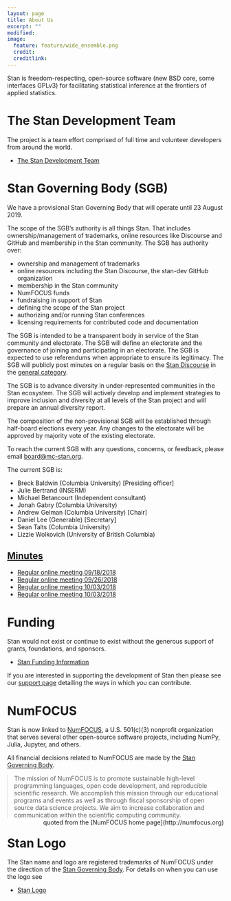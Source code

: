 ```yaml
---
layout: page
title: About Us
excerpt: ""
modified:
image:
  feature: feature/wide_ensemble.png
  credit:
  creditlink:
---
```


Stan is freedom-respecting, open-source software <span
class="note">(new BSD core, some interfaces GPLv3)</span>
for facilitating statistical inference at the frontiers
of applied statistics.

# The Stan Development Team

The project is a team effort comprised of full time and
volunteer developers from around the world.

* <p><a href="/about/team/">The Stan Development Team</a></p>

# Stan Governing Body (SGB)

We have a provisional Stan Governing Body that will operate until 23
August 2019.

The scope of the SGB’s authority is all things Stan. That includes
ownership/management of trademarks, online resources like Discourse
and GitHub and membership in the Stan community. The SGB has authority
over:

* ownership and management of trademarks
* online resources including the Stan Discourse, the stan-dev GitHub
  organization
* membership in the Stan community
* NumFOCUS funds
* fundraising in support of Stan
* defining the scope of the Stan project
* authorizing and/or running Stan conferences
* licensing requirements for contributed code and documentation

The SGB is intended to be a transparent body in service of the Stan
community and electorate. The SGB will define an electorate and the
governance of joining and participating in an electorate. The SGB is
expected to use referendums when appropriate to ensure its
legitimacy. The SGB will publicly post minutes on a regular basis on the
[Stan Discourse](http://discourse.mc-stan.org) in the
[general category](https://discourse.mc-stan.org/c/general).

The SGB is to advance diversity in under-represented communities in
the Stan ecosystem. The SGB will actively develop and implement
strategies to improve inclusion and diversity at all levels of the
Stan project and will prepare an annual diversity report.

The composition of the non-provisional SGB will be established through
half-board elections every year. Any changes to the electorate will be
approved by majority vote of the existing electorate.

To reach the current SGB with any questions, concerns, or feedback,
please email <board@mc-stan.org>.

The current SGB is:

* Breck Baldwin <span class="note">(Columbia University)</span> [Presiding officer]
* Julie Bertrand  <span class="note">(INSERM)</span>
* Michael Betancourt <span class="note">(Independent consultant)</span>
* Jonah Gabry <span class="note">(Columbia University)</span>
* Andrew Gelman <span class="note">(Columbia University)</span> [Chair]
* Daniel Lee <span class="note">(Generable)</span> [Secretary]
* Sean Talts <span class="note">(Columbia University)</span>
* Lizzie Wolkovich <span class="note">(University of British Columbia)</span>

## [Minutes](/about/sgb/minutes)

- [Regular online meeting 09/18/2018](/about/sgb/minutes.html#20180918-regular-online-meeting)
- [Regular online meeting 09/26/2018](/about/sgb/minutes.html#20180926-regular-online-meeting)
- [Regular online meeting 10/03/2018](/about/sgb/minutes.html#20181003-regular-online-meeting)
- [Regular online meeting 10/03/2018](/about/sgb/minutes.html#20190926-regular-online-meeting)


# Funding

Stan would not exist or continue to exist without the
generous support of grants, foundations, and sponsors.

* <p><a href="/about/funding/index.html">Stan Funding Information</a></p>

If you are interested in supporting the development of
Stan then please see our [support page](/support/)
detailing the ways in which you can contribute.


# NumFOCUS

Stan is now linked to [NumFOCUS](http://numfocus.org/), a
U.S. 501(c)(3) nonprofit organization that serves several other
open-source software projects, including NumPy, Julia, Jupyter, and
others.

All financial decisions related to NumFOCUS are made by the
[Stan Governing Body](#stan-governing-body-sgb).

<blockquote style="margin:1em 0 0 0;">
The mission of NumFOCUS is to promote sustainable high-level
programming languages, open code development, and reproducible
scientific research. We accomplish this mission through our
educational programs and events as well as through fiscal sponsorship
of open source data science projects. We aim to increase collaboration
and communication within the scientific computing community.
</blockquote>
<span style="float:right" class="note">quoted from the
[NumFOCUS home page](http://numfocus.org)</span>



# Stan Logo

The Stan name and logo are registered trademarks of NumFOCUS
under the direction of the [Stan Governing Body](#stan-governing-body-sgb).  For details
on when you can use the logo see

* <p><a href="/about/logo/index.html">Stan Logo</a></p>
